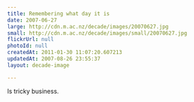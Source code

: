 ```yaml
---
title: Remembering what day it is
date: 2007-06-27
large: http://cdn.m.ac.nz/decade/images/20070627.jpg
small: http://cdn.m.ac.nz/decade/images/small/20070627.jpg
flickrUrl: null
photoId: null
createdAt: 2011-01-30 11:07:20.607213
updatedAt: 2007-08-26 23:55:37
layout: decade-image

---
```

Is tricky business.
